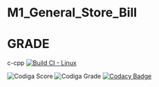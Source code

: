 # M1_General_Store_Bill



# GRADE

c-cpp [![Build CI - Linux](https://github.com/GuptaJuluri22/M1_General_Store_Bill/actions/workflows/c-cpp.yml/badge.svg)](https://github.com/GuptaJuluri22/M1_General_Store_Bill/actions/workflows/c-cpp.yml)

![Codiga Score](https://api.codiga.io/project/32252/score/svg)
![Codiga Grade](https://api.codiga.io/project/32252/status/svg)
[![Codacy Badge](https://app.codacy.com/project/badge/Grade/802d219bd78043768bdb95a0ed495f69)](https://www.codacy.com/gh/GuptaJuluri22/M1_General_Store_Bill/dashboard?utm_source=github.com&amp;utm_medium=referral&amp;utm_content=GuptaJuluri22/M1_General_Store_Bill&amp;utm_campaign=Badge_Grade)
